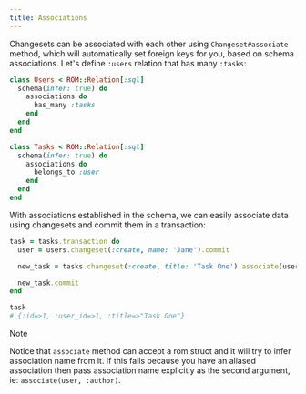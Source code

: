 ```yaml
---
title: Associations
---
```


Changesets can be associated with each other using `Changeset#associate` method, which will automatically set foreign keys for you, based on schema associations. Let's define `:users` relation that has many `:tasks`:

``` ruby
class Users < ROM::Relation[:sql]
  schema(infer: true) do
    associations do
      has_many :tasks
    end
  end
end

class Tasks < ROM::Relation[:sql]
  schema(infer: true) do
    associations do
      belongs_to :user
    end
  end
end
```

With associations established in the schema, we can easily associate data using changesets and commit them in a transaction:

``` ruby
task = tasks.transaction do
  user = users.changeset(:create, name: 'Jane').commit

  new_task = tasks.changeset(:create, title: 'Task One').associate(user)

  new_task.commit
end

task
# {:id=>1, :user_id=>1, :title=>"Task One"}
```

> [!NOTE]
> Notice that `associate` method can accept a rom struct and it will try to infer association name from it. If this fails because you have an aliased association then pass association name explicitly as the second argument, ie: `associate(user, :author)`.
